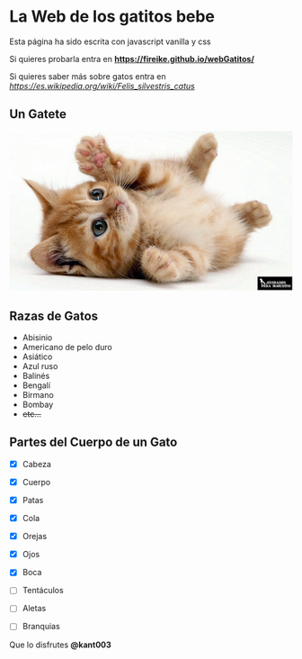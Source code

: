 # La Web de los gatitos bebe

Esta página ha sido escrita con javascript vanilla y css

Si quieres probarla entra en __https://fireike.github.io/webGatitos/__

Si quieres saber más sobre gatos entra en *https://es.wikipedia.org/wiki/Felis_silvestris_catus*

## Un Gatete

![Un Gatete](/gatito4.jpg)

## Razas de Gatos

- Abisinio
- Americano de pelo duro
- Asiático
- Azul ruso
- Balinés
- Bengalí
- Birmano
- Bombay
- ~~etc...~~

## Partes del Cuerpo de un Gato

- [X] Cabeza
- [X] Cuerpo
- [X] Patas
- [X] Cola
- [X] Orejas
- [X] Ojos
- [X] Boca
- [ ] Tentáculos
- [ ] Aletas
- [ ] Branquias
 


Que lo disfrutes **@kant003** 
